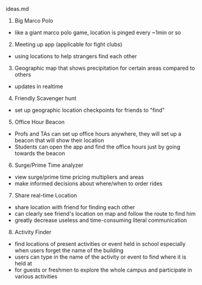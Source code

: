 ideas.md

1) Big Marco Polo
  - like a giant marco polo game, location is pinged every ~1min or so
2) Meeting up app (applicable for fight clubs)
  - using locations to help strangers find each other
3) Geographic map that shows precipitation for certain areas compared to others
  - updates in realtime
4) Friendly Scavenger hunt
  - set up geographic location checkpoints for friends to "find"
5) Office Hour Beacon
  - Profs and TAs can set up office hours anywhere, they will set
    up a beacon that will show their location
  - Students can open the app and find the office hours just by going
    towards the beacon
6) Surge/Prime Time analyzer
  - view surge/prime time pricing multipliers and areas
  - make informed decisions about where/when to order rides
7) Share real-time Location
  - share location with friend for finding each other 
  - can clearly see friend's location on map and follow the route to find him
  - greatly decrease useless and time-consuming literal communication
8) Activity Finder
  - find locations of present activities or event held in school especially when users forget the name of the building
  - users can type in the name of the activity or event to find where it is held at
  - for guests or freshmen to explore the whole campus and participate in various activities
